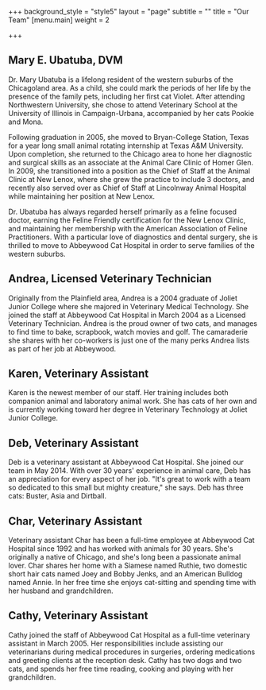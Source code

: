 +++
background_style = "style5"
layout = "page"
subtitle = ""
title = "Our Team"
[menu.main]
weight = 2

+++
## Mary E. Ubatuba, DVM

Dr. Mary Ubatuba is a lifelong resident of the western suburbs of the Chicagoland area. As a child, she could mark the periods of her life by the presence of the family pets, including her first cat Violet. After attending Northwestern University, she chose to attend Veterinary School at the University of Illinois in Campaign-Urbana, accompanied by her cats Pookie and Mona.

Following graduation in 2005, she moved to Bryan-College Station, Texas for a year long small animal rotating internship at Texas A&M University. Upon completion, she returned to the Chicago area to hone her diagnostic and surgical skills as an associate at the Animal Care Clinic of Homer Glen. In 2009, she transitioned into a position as the Chief of Staff at the Animal Clinic at New Lenox, where she grew the practice to include 3 doctors, and recently also served over as Chief of Staff at Lincolnway Animal Hospital while maintaining her position at New Lenox.

Dr. Ubatuba has always regarded herself primarily as a feline focused doctor, earning the Feline Friendly certification for the New Lenox Clinic, and maintaining her membership with the American Association of Feline Practitioners. With a particular love of diagnostics and dental surgery, she is thrilled to move to Abbeywood Cat Hospital in order to serve families of the western suburbs.

## Andrea, Licensed Veterinary Technician

Originally from the Plainfield area, Andrea is a 2004 graduate of Joliet Junior College where she majored in Veterinary Medical Technology. She joined the staff at Abbeywood Cat Hospital in March 2004 as a Licensed Veterinary Technician. Andrea is the proud owner of two cats, and manages to find time to bake, scrapbook, watch movies and golf. The camaraderie she shares with her co-workers is just one of the many perks Andrea lists as part of her job at Abbeywood.

## Karen, Veterinary Assistant

Karen is the newest member of our staff. Her training includes both companion animal and laboratory animal work. She has cats of her own and is currently working toward her degree in Veterinary Technology at Joliet Junior College.

## Deb, Veterinary Assistant

Deb is a veterinary assistant at Abbeywood Cat Hospital. She joined our team in May 2014. With over 30 years' experience in animal care, Deb has an appreciation for every aspect of her job. "It's great to work with a team so dedicated to this small but mighty creature," she says. Deb has three cats: Buster, Asia and Dirtball.

## Char, Veterinary Assistant

Veterinary assistant Char has been a full-time employee at Abbeywood Cat Hospital since 1992 and has worked with animals for 30 years. She's originally a native of Chicago, and she's long been a passionate animal lover. Char shares her home with a Siamese named Ruthie, two domestic short hair cats named Joey and Bobby Jenks, and an American Bulldog named Annie. In her free time she enjoys cat-sitting and spending time with her husband and grandchildren.

## Cathy, Veterinary Assistant

Cathy joined the staff of Abbeywood Cat Hospital as a full-time veterinary assistant in March 2005. Her responsibilities include assisting our veterinarians during medical procedures in surgeries, ordering medications and greeting clients at the reception desk. Cathy has two dogs and two cats, and spends her free time reading, cooking and playing with her grandchildren.